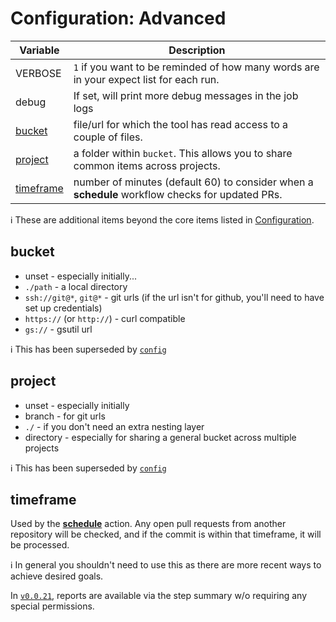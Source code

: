 # Configuration: Advanced

| Variable                | Description                                                                                     |
| ----------------------- | ----------------------------------------------------------------------------------------------- |
| VERBOSE                 | `1` if you want to be reminded of how many words are in your expect list for each run.          |
| debug                   | If set, will print more debug messages in the job logs                                          |
| [bucket](#bucket)       | file/url for which the tool has read access to a couple of files.                               |
| [project](#project)     | a folder within `bucket`. This allows you to share common items across projects.                |
| [timeframe](#timeframe) | number of minutes (default 60) to consider when a **schedule** workflow checks for updated PRs. |

ℹ️ These are additional items beyond the core items listed in [Configuration](https://github.com/check-spelling/check-spelling/wiki/Configuration).

## bucket

- unset - especially initially...
- `./path` - a local directory
- `ssh://git@*`, `git@*` - git urls (if the url isn't for github, you'll need to have set up credentials)
- `https://` (or `http://`) - curl compatible
- `gs://` - gsutil url

ℹ️ This has been superseded by [`config`](https://github.com/check-spelling/check-spelling/wiki/Configuration#config)

## project

- unset - especially initially
- branch - for git urls
- `./` - if you don't need an extra nesting layer
- directory - especially for sharing a general bucket across multiple projects

ℹ️ This has been superseded by [`config`](https://github.com/check-spelling/check-spelling/wiki/Configuration#config)

## timeframe

Used by the **[schedule](./Configuration:-Workflows#schedule)** action. Any open pull requests from another repository
will be checked, and if the commit is within that timeframe, it will be processed.

ℹ️ In general you shouldn't need to use this as there are more recent ways to achieve desired goals.

In [`v0.0.21`](https://github.com/check-spelling/check-spelling/releases/tag/v0.0.21), reports are available via the step summary w/o requiring any special permissions.
